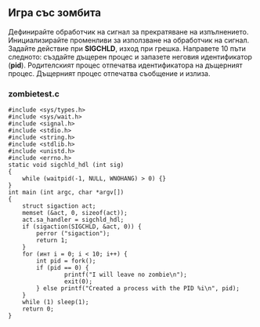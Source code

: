 ## Игра със зомбита

Дефинирайте обработчик на сигнал за прекратяване на изпълнението.
Инициализирайте променливи за използване на обработчик на сигнал.
Задайте действие при **SIGCHLD**, изход при грешка.
Направете 10 пъти следното: създайте дъщерен процес и запазете неговия идентификатор (**pid**).
Родителският процес отпечатва идентификатора на дъщерният процес.
Дъщерният процес отпечатва съобщение и излиза.

### zombietest.c
```
#include <sys/types.h>
#include <sys/wait.h>
#include <signal.h>
#include <stdio.h>
#include <string.h>
#include <stdlib.h>
#include <unistd.h>
#include <errno.h>
static void sigchld_hdl (int sig)
{
    while (waitpid(-1, NULL, WNOHANG) > 0) {}
}
int main (int argc, char *argv[])
{
    struct sigaction act;
    memset (&act, 0, sizeof(act));
    act.sa_handler = sigchld_hdl;
    if (sigaction(SIGCHLD, &act, 0)) {
        perror ("sigaction");
        return 1;
    }
    for (инт i = 0; i < 10; i++) {
        int pid = fork();
        if (pid == 0) {
                printf("I will leave no zombie\n");
                exit(0);
        } else printf("Created a process with the PID %i\n", pid);
    }
    while (1) sleep(1);
    return 0;
}
```